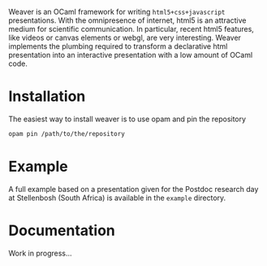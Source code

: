 Weaver is an OCaml framework for writing `html5+css+javascript` presentations. With the omnipresence of internet, html5 is an attractive medium for scientific communication. In particular, recent html5 features, like videos or canvas elements or webgl, are very interesting. 
Weaver implements the plumbing required to transform a declarative html presentation into an interactive presentation with a low amount of OCaml code.

# Installation

The easiest way to install weaver is to use opam and pin the repository

```sh 
opam pin /path/to/the/repository
```

# Example

A full example based on a presentation given for the Postdoc research day at Stellenbosh (South Africa) 
is available in the `example` directory.


# Documentation

Work in progress...

